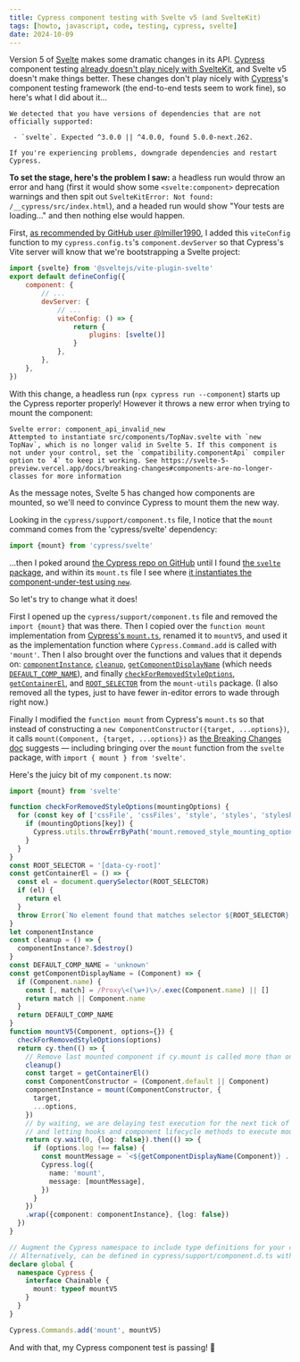 ```yaml
---
title: Cypress component testing with Svelte v5 (and SvelteKit)
tags: [howto, javascript, code, testing, cypress, svelte]
date: 2024-10-09
---
```


Version 5 of [Svelte] makes some dramatic changes in its API.
[Cypress] component testing [already doesn't play nicely with SvelteKit](https://github.com/cypress-io/cypress/issues/23618), and Svelte v5 doesn't make things better.
These changes don't play nicely with [Cypress]'s component testing framework (the end-to-end tests seem to work fine), so here's what I did about it...

```
We detected that you have versions of dependencies that are not officially supported:

 - `svelte`. Expected ^3.0.0 || ^4.0.0, found 5.0.0-next.262.

If you're experiencing problems, downgrade dependencies and restart Cypress.
```

**To set the stage, here's the problem I saw:** a headless run would throw an error and hang (first it would show some `<svelte:component>` deprecation warnings and then spit out `SvelteKitError: Not found: /__cypress/src/index.html`), and a headed run would show "Your tests are loading..." and then nothing else would happen.

First, [as recommended by GitHub user @lmiller1990](https://github.com/cypress-io/cypress/issues/26064#issuecomment-1475437226), I added this `viteConfig` function to my `cypress.config.ts`'s `component.devServer` so that Cypress's Vite server will know that we're bootstrapping a Svelte project:

```javascript
import {svelte} from '@sveltejs/vite-plugin-svelte'
export default defineConfig({
    component: {
        // ...
        devServer: {
            // ...
            viteConfig: () => {
                return {
                    plugins: [svelte()]
                }
            },
        },
    },
})
```

With this change, a headless run (`npx cypress run --component`) starts up the Cypress reporter properly!
However it throws a new error when trying to mount the component:

```
Svelte error: component_api_invalid_new
Attempted to instantiate src/components/TopNav.svelte with `new TopNav`, which is no longer valid in Svelte 5. If this component is not under your control, set the `compatibility.componentApi` compiler option to `4` to keep it working. See https://svelte-5-preview.vercel.app/docs/breaking-changes#components-are-no-longer-classes for more information
```

As the message notes, Svelte 5 has changed how components are mounted, so we'll need to convince Cypress to mount them the new way.

Looking in the `cypress/support/component.ts` file, I notice that the `mount` command comes from the 'cypress/svelte' dependency:

```javascript
import {mount} from 'cypress/svelte'
```

...then I poked around [the Cypress repo on GitHub](https://github.com/cypress-io/cypress) until I found [the `svelte` package](https://github.com/cypress-io/cypress/tree/8a8015b774dc9ce54b30bce82b6a85172d71a895/npm/svelte), and within its `mount.ts` file I see where [it instantiates the component-under-test using `new`](https://github.com/cypress-io/cypress/blob/8a8015b774dc9ce54b30bce82b6a85172d71a895/npm/svelte/src/mount.ts#L74).

So let's try to change what it does!

First I opened up the `cypress/support/component.ts` file and removed the `import {mount}` that was there. Then I copied over the `function mount` implementation from [Cypress's `mount.ts`](https://github.com/cypress-io/cypress/blob/8a8015b774dc9ce54b30bce82b6a85172d71a895/npm/svelte/src/mount.ts#L60-L93), renamed it to `mountV5`, and used it as the implementation function where `Cypress.Command.add` is called with `'mount'`. Then I also brought over the functions and values that it depends on: [`componentInstance`](https://github.com/cypress-io/cypress/blob/8a8015b774dc9ce54b30bce82b6a85172d71a895/npm/svelte/src/mount.ts#L25), [`cleanup`](https://github.com/cypress-io/cypress/blob/8a8015b774dc9ce54b30bce82b6a85172d71a895/npm/svelte/src/mount.ts#L27-L29), [`getComponentDisplayName`](https://github.com/cypress-io/cypress/blob/8a8015b774dc9ce54b30bce82b6a85172d71a895/npm/svelte/src/mount.ts#L32-L40) (which needs [`DEFAULT_COMP_NAME`](https://github.com/cypress-io/cypress/blob/8a8015b774dc9ce54b30bce82b6a85172d71a895/npm/svelte/src/mount.ts#L8)), and finally [`checkForRemovedStyleOptions`](https://github.com/cypress-io/cypress/blob/8a8015b774dc9ce54b30bce82b6a85172d71a895/npm/mount-utils/src/index.ts#L18-L24), [`getContainerEl`](https://github.com/cypress-io/cypress/blob/8a8015b774dc9ce54b30bce82b6a85172d71a895/npm/mount-utils/src/index.ts#L8-L16), and [`ROOT_SELECTOR`](https://github.com/cypress-io/cypress/blob/8a8015b774dc9ce54b30bce82b6a85172d71a895/npm/mount-utils/src/index.ts#L1) from the `mount-utils` package. (I also removed all the types, just to have fewer in-editor errors to wade through right now.)

Finally I modified the `function mount` from Cypress's `mount.ts` so that instead of constructing a `new ComponentConstructor({target, ...options})`, it calls `mount(Component, {target, ...options})` as [the Breaking Changes doc](https://svelte-5-preview.vercel.app/docs/breaking-changes#components-are-no-longer-classes) suggests — including bringing over the `mount` function from the `svelte` package, with `import { mount } from 'svelte'`.

Here's the juicy bit of my `component.ts` now:

```typescript
import {mount} from 'svelte'

function checkForRemovedStyleOptions(mountingOptions) {
  for (const key of ['cssFile', 'cssFiles', 'style', 'styles', 'stylesheet', 'stylesheets']) {
    if (mountingOptions[key]) {
      Cypress.utils.throwErrByPath('mount.removed_style_mounting_options', key)
    }
  }
}
const ROOT_SELECTOR = '[data-cy-root]'
const getContainerEl = () => {
  const el = document.querySelector(ROOT_SELECTOR)
  if (el) {
    return el
  }
  throw Error(`No element found that matches selector ${ROOT_SELECTOR}. Please add a root element with data-cy-root attribute to your "component-index.html" file so that Cypress can attach your component to the DOM.`)
}
let componentInstance
const cleanup = () => {
  componentInstance?.$destroy()
}
const DEFAULT_COMP_NAME = 'unknown'
const getComponentDisplayName = (Component) => {
  if (Component.name) {
    const [, match] = /Proxy\<(\w+)\>/.exec(Component.name) || []
    return match || Component.name
  }
  return DEFAULT_COMP_NAME
}
function mountV5(Component, options={}) {
  checkForRemovedStyleOptions(options)
  return cy.then(() => {
    // Remove last mounted component if cy.mount is called more than once in a test
    cleanup()
    const target = getContainerEl()
    const ComponentConstructor = (Component.default || Component)
    componentInstance = mount(ComponentConstructor, {
      target,
      ...options,
    })
    // by waiting, we are delaying test execution for the next tick of event loop
    // and letting hooks and component lifecycle methods to execute mount
    return cy.wait(0, {log: false}).then(() => {
      if (options.log !== false) {
        const mountMessage = `<${getComponentDisplayName(Component)} ... />`
        Cypress.log({
          name: 'mount',
          message: [mountMessage],
        })
      }
    })
    .wrap({component: componentInstance}, {log: false})
  })
}

// Augment the Cypress namespace to include type definitions for your custom command.
// Alternatively, can be defined in cypress/support/component.d.ts with a <reference path="./component" /> at the top of your spec.
declare global {
  namespace Cypress {
    interface Chainable {
      mount: typeof mountV5
    }
  }
}

Cypress.Commands.add('mount', mountV5)
```

And with that, my Cypress component test is passing! 🙌


[Cypress]: https://cypress.io
[Svelte]: https://svelte.dev



